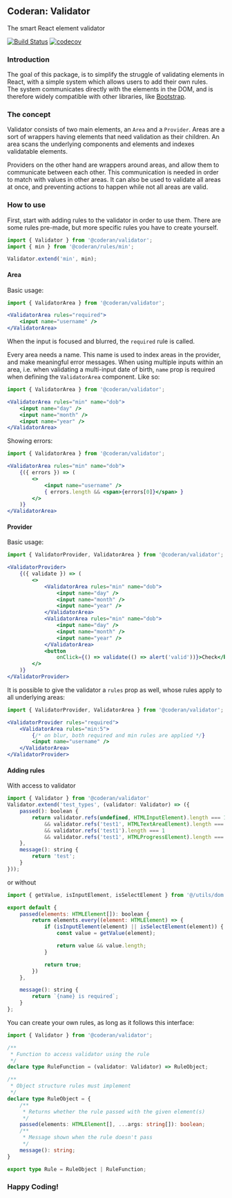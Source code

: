 ## Coderan: Validator
The smart React element validator

[![Build Status](https://travis-ci.org/machielsdev/validator.svg?branch=develop)](https://travis-ci.org/machielsdev/validator)
[![codecov](https://codecov.io/gh/machielsdev/validator/branch/develop/graph/badge.svg?token=OX5CACK0K0)](undefined)

### Introduction
The goal of this package, is to simplify the struggle of validating elements in React, with a simple system which allows
users to add their own rules.  
The system communicates directly with the elements in the DOM, and is therefore widely compatible with other libraries,
like [Bootstrap](https://react-bootstrap.github.io/).

### The concept
Validator consists of two main elements, an `Area` and a `Provider`. Areas are a sort of wrappers having elements that
need validation as their children. An area scans the underlying components and elements and indexes validatable elements.
  
Providers on the other hand are wrappers around areas, and allow them to communicate between each other. This communication
is needed in order to match with values in other areas. It can also be used to validate all areas at once, and preventing
actions to happen while not all areas are valid. 

### How to use
First, start with adding rules to the validator in order to use them. There are some rules pre-made, but more specific
rules you have to create yourself.

```javascript
import { Validator } from '@coderan/validator';
import { min } from '@coderan/rules/min';

Validator.extend('min', min);
```

#### Area
Basic usage:
```jsx
import { ValidatorArea } from '@coderan/validator';

<ValidatorArea rules="required">
    <input name="username" />
</ValidatorArea>
```
When the input is focused and blurred, the `required` rule is called.

Every area needs a name. This name is used to index areas in the provider, and make meaningful error messages. When using
multiple inputs within an area, i.e. when validating a multi-input date of birth, `name` prop is required when defining
the `ValidatorArea` component. Like so:

```jsx
import { ValidatorArea } from '@coderan/validator';

<ValidatorArea rules="min" name="dob">
    <input name="day" />
    <input name="month" />
    <input name="year" />
</ValidatorArea>
```

Showing errors:
```jsx
import { ValidatorArea } from '@coderan/validator';

<ValidatorArea rules="min" name="dob">
    {({ errors }) => (
        <>
            <input name="username" />
            { errors.length && <span>{errors[0]}</span> }
        </>
    )}
</ValidatorArea>
```

#### Provider
Basic usage:
```jsx
import { ValidatorProvider, ValidatorArea } from '@coderan/validator';

<ValidatorProvider>
    {({ validate }) => (
        <>
            <ValidatorArea rules="min" name="dob">
                <input name="day" />
                <input name="month" />
                <input name="year" />
            </ValidatorArea>
            <ValidatorArea rules="min" name="dob">
                <input name="day" />
                <input name="month" />
                <input name="year" />
            </ValidatorArea>
            <button
                onClick={() => validate(() => alert('valid'))}>Check</button>
        </>
    )}
</ValidatorProvider>
```

It is possible to give the validator a `rules` prop as well, whose rules apply to all underlying areas:

```jsx
import { ValidatorProvider, ValidatorArea } from '@coderan/validator';

<ValidatorProvider rules="required">
    <ValidatorArea rules="min:5">
        {/* on blur, both required and min rules are applied */}
        <input name="username" /> 
    </ValidatorArea>
</ValidatorProvider>
```

#### Adding rules

With access to validator
```javascript
import { Validator } from '@coderan/validator'
Validator.extend('test_types', (validator: Validator) => ({
    passed(): boolean {
        return validator.refs(undefined, HTMLInputElement).length === 1
            && validator.refs('test1', HTMLTextAreaElement).length === 1
            && validator.refs('test1').length === 1
            && validator.refs('test1', HTMLProgressElement).length === 0;
    },
    message(): string {
        return 'test';
    }
}));
```

or without
```javascript
import { getValue, isInputElement, isSelectElement } from '@/utils/dom';

export default {
    passed(elements: HTMLElement[]): boolean {
        return elements.every((element: HTMLElement) => {
            if (isInputElement(element) || isSelectElement(element)) {
                const value = getValue(element);

                return value && value.length;
            }

            return true;
        })
    },

    message(): string {
        return `{name} is required`;
    }
};
```

You can create your own rules, as long as it follows this interface:
```typescript
import { Validator } from '@coderan/validator';

/**
 * Function to access validator using the rule
 */
declare type RuleFunction = (validator: Validator) => RuleObject;

/**
 * Object structure rules must implement
 */
declare type RuleObject = {
    /**
     * Returns whether the rule passed with the given element(s)
     */
    passed(elements: HTMLElement[], ...args: string[]): boolean;
    /**
     * Message shown when the rule doesn't pass
     */
    message(): string;
}

export type Rule = RuleObject | RuleFunction;
```

### Happy Coding!
